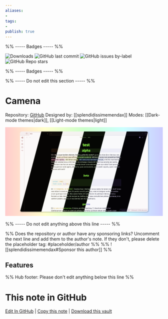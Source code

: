 ```yaml
---
aliases:
- 
tags: 
- 
publish: true
---
```


%% ----- Badges ----- %%

![Downloads](https://img.shields.io/badge/downloads-870-573E7A?style=for-the-badge&logo=)
![GitHub last commit](https://img.shields.io/github/last-commit/splendidissimemendax/Camena?color=573E7A&label=last%20update&logo=github&style=for-the-badge)
![GitHub issues by-label](https://img.shields.io/github/issues/splendidissimemendax/Camena/help%20wanted?color=573E7A&logo=github&style=for-the-badge) 
![GitHub Repo stars](https://img.shields.io/github/stars/splendidissimemendax/Camena?color=573E7A&logo=github&style=for-the-badge)

%% ----- Badges ----- %%

%% ----- Do not edit this section ----- %%

# Camena

Repository: [GitHub](https://github.com/splendidissimemendax/Camena)
Designed by: [[splendidissimemendax]]
Modes: [[Dark-mode themes|dark]], [[Light-mode themes|light]]



![screenshot](https://github.com/splendidissimemendax/Camena/raw/HEAD/Thumbnail.png)

%% ----- Do not edit anything above this line ----- %% 

%% Does the repository or author have any sponsoring links? Uncomment the next line and add them to the author's note. If they don't, please delete the placeholder tag: #placeholder/author %%
%% ![[splendidissimemendax#Sponsor this author]] %%


## Features



%% Hub footer: Please don't edit anything below this line %%

# This note in GitHub

<span class="git-footer">[Edit In GitHub](https://github.dev/obsidian-community/obsidian-hub/blob/main/02%20-%20Community%20Expansions/02.05%20All%20Community%20Expansions/Themes/Camena.md "git-hub-edit-note") | [Copy this note](https://raw.githubusercontent.com/obsidian-community/obsidian-hub/main/02%20-%20Community%20Expansions/02.05%20All%20Community%20Expansions/Themes/Camena.md "git-hub-copy-note") | [Download this vault](https://github.com/obsidian-community/obsidian-hub/archive/refs/heads/main.zip "git-hub-download-vault") </span>
